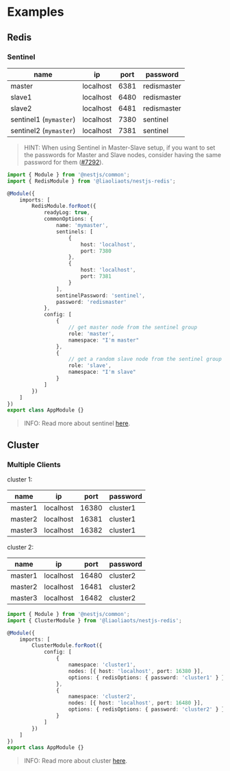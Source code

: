 # Examples

## Redis

### Sentinel

| name                   | ip        | port | password    |
| ---------------------- | --------- | ---- | ----------- |
| master                 | localhost | 6381 | redismaster |
| slave1                 | localhost | 6480 | redismaster |
| slave2                 | localhost | 6481 | redismaster |
| sentinel1 (`mymaster`) | localhost | 7380 | sentinel    |
| sentinel2 (`mymaster`) | localhost | 7381 | sentinel    |

> HINT: When using Sentinel in Master-Slave setup, if you want to set the passwords for Master and Slave nodes, consider having the same password for them ([#7292](https://github.com/redis/redis/issues/7292)).

```TypeScript
import { Module } from '@nestjs/common';
import { RedisModule } from '@liaoliaots/nestjs-redis';

@Module({
    imports: [
        RedisModule.forRoot({
            readyLog: true,
            commonOptions: {
                name: 'mymaster',
                sentinels: [
                    {
                        host: 'localhost',
                        port: 7380
                    },
                    {
                        host: 'localhost',
                        port: 7381
                    }
                ],
                sentinelPassword: 'sentinel',
                password: 'redismaster'
            },
            config: [
                {
                    // get master node from the sentinel group
                    role: 'master',
                    namespace: "I'm master"
                },
                {
                    // get a random slave node from the sentinel group
                    role: 'slave',
                    namespace: "I'm slave"
                }
            ]
        })
    ]
})
export class AppModule {}
```

> INFO: Read more about sentinel [here](https://github.com/luin/ioredis#sentinel).

## Cluster

### Multiple Clients

cluster 1:

| name    | ip        | port  | password |
| ------- | --------- | ----- | -------- |
| master1 | localhost | 16380 | cluster1 |
| master2 | localhost | 16381 | cluster1 |
| master3 | localhost | 16382 | cluster1 |

cluster 2:

| name    | ip        | port  | password |
| ------- | --------- | ----- | -------- |
| master1 | localhost | 16480 | cluster2 |
| master2 | localhost | 16481 | cluster2 |
| master3 | localhost | 16482 | cluster2 |

```TypeScript
import { Module } from '@nestjs/common';
import { ClusterModule } from '@liaoliaots/nestjs-redis';

@Module({
    imports: [
        ClusterModule.forRoot({
            config: [
                {
                    namespace: 'cluster1',
                    nodes: [{ host: 'localhost', port: 16380 }],
                    options: { redisOptions: { password: 'cluster1' } }
                },
                {
                    namespace: 'cluster2',
                    nodes: [{ host: 'localhost', port: 16480 }],
                    options: { redisOptions: { password: 'cluster2' } }
                }
            ]
        })
    ]
})
export class AppModule {}
```

> INFO: Read more about cluster [here](https://github.com/luin/ioredis#cluster).
